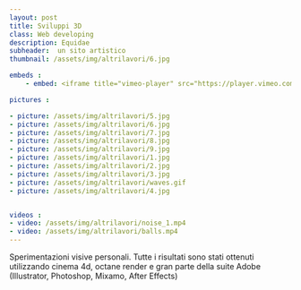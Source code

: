 ```yaml
---
layout: post
title: Sviluppi 3D
class: Web developing
description: Equidae
subheader:  un sito artistico
thumbnail: /assets/img/altrilavori/6.jpg

embeds :
    - embed: <iframe title="vimeo-player" src="https://player.vimeo.com/video/385214064" width="480" height="240" frameborder="0" allowfullscreen></iframe>

pictures : 

- picture: /assets/img/altrilavori/5.jpg
- picture: /assets/img/altrilavori/6.jpg
- picture: /assets/img/altrilavori/7.jpg
- picture: /assets/img/altrilavori/8.jpg
- picture: /assets/img/altrilavori/9.jpg
- picture: /assets/img/altrilavori/1.jpg
- picture: /assets/img/altrilavori/2.jpg
- picture: /assets/img/altrilavori/3.jpg
- picture: /assets/img/altrilavori/waves.gif
- picture: /assets/img/altrilavori/4.jpg


videos : 
- video: /assets/img/altrilavori/noise_1.mp4
- video: /assets/img/altrilavori/balls.mp4
---
```



Sperimentazioni visive personali. Tutte i risultati sono stati ottenuti utilizzando cinema 4d, octane render e gran parte della suite Adobe (Illustrator, Photoshop, Mixamo, After Effects)

